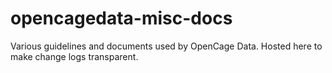 # opencagedata-misc-docs

Various guidelines and documents used by OpenCage Data. Hosted here to make change logs transparent. 
